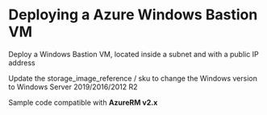 Deploying a Azure Windows Bastion VM
============

Deploy a Windows Bastion VM, located inside a subnet and with a public IP address

Update the storage_image_reference / sku to change the Windows version to Windows Server 2019/2016/2012 R2 

Sample code compatible with **AzureRM v2.x**
